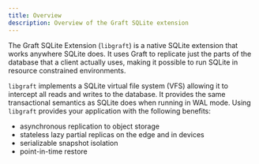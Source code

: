 ```yaml
---
title: Overview
description: Overview of the Graft SQLite extension
---
```


The Graft SQLite Extension (`libgraft`) is a native SQLite extension that works anywhere SQLite does. It uses Graft to replicate just the parts of the database that a client actually uses, making it possible to run SQLite in resource constrained environments.

`libgraft` implements a SQLite virtual file system (VFS) allowing it to intercept all reads and writes to the database. It provides the same transactional semantics as SQLite does when running in WAL mode. Using `libgraft` provides your application with the following benefits:

- asynchronous replication to object storage
- stateless lazy partial replicas on the edge and in devices
- serializable snapshot isolation
- point-in-time restore
